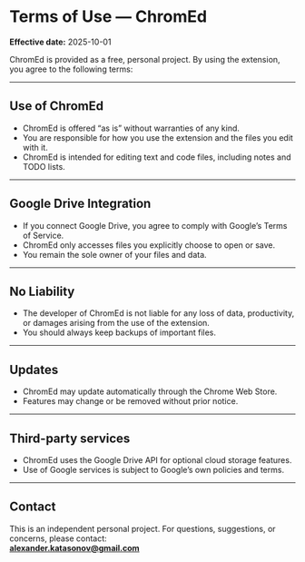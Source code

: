 # Terms of Use — ChromEd

**Effective date:** 2025-10-01  

ChromEd is provided as a free, personal project. By using the extension, you agree to the following terms:

---

## Use of ChromEd
- ChromEd is offered “as is” without warranties of any kind.  
- You are responsible for how you use the extension and the files you edit with it.  
- ChromEd is intended for editing text and code files, including notes and TODO lists.

---

## Google Drive Integration
- If you connect Google Drive, you agree to comply with Google’s Terms of Service.  
- ChromEd only accesses files you explicitly choose to open or save.  
- You remain the sole owner of your files and data.

---

## No Liability
- The developer of ChromEd is not liable for any loss of data, productivity, or damages arising from the use of the extension.  
- You should always keep backups of important files.

---

## Updates
- ChromEd may update automatically through the Chrome Web Store.  
- Features may change or be removed without prior notice.

---

## Third-party services
- ChromEd uses the Google Drive API for optional cloud storage features.  
- Use of Google services is subject to Google’s own policies and terms.

---

## Contact
This is an independent personal project. For questions, suggestions, or concerns, please contact:  
**alexander.katasonov@gmail.com**
